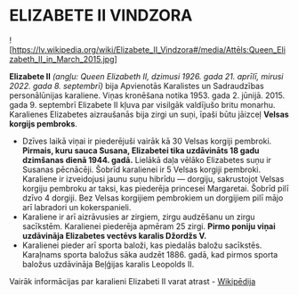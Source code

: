 # ELIZABETE II VINDZORA
![https://lv.wikipedia.org/wiki/Elizabete_II_Vindzora#/media/Attēls:Queen_Elizabeth_II_in_March_2015.jpg]

**Elizabete II** *(angļu: Queen Elizabeth II, dzimusi 1926. gada 21. aprīlī, mirusi 2022. gada 8. septembrī)* bija Apvienotās Karalistes un Sadraudzības personālūnijas karaliene. Viņas kronēšana notika 1953. gada 2. jūnijā. 2015. gada 9. septembrī Elizabete II kļuva par visilgāk valdījušo britu monarhu.
Karalienes Elizabetes aizraušanās bija zirgi un suņi, īpaši būtu jāizceļ **Velsas korgijs pembroks**. 
- Dzīves laikā viņai ir piederējuši vairāk kā 30 Velsas korgiji pembroki. **Pirmais, kuru sauca Susana, Elizabetei tika uzdāvināts 18 gadu dzimšanas dienā 1944. gadā.** Lielākā daļa vēlāko Elizabetes suņu ir Susanas pēcnācēji. Šobrīd karalienei ir 5 Velsas korgiji pembroki. Karaliene ir izveidojusi jaunu suņu hibrīdu — dorgiju, sakrustojot Velsas korgiju pembroku ar taksi, kas piederēja princesei Margaretai. Šobrīd pilī dzīvo 4 dorgiji. Bez Velsas korgijiem pembrokiem un dorgijiem pilī mājo arī labradori un kokerspanieli. 
- Karaliene ir arī aizrāvusies ar zirgiem, zirgu audzēšanu un zirgu sacīkstēm. Karalienei piederēja apmēram 25 zirgi. **Pirmo poniju viņai uzdāvināja Elizabetes vectēvs karalis Džordžs V.** 
- Karalienei pieder arī sporta baloži, kas piedalās baložu sacīkstēs. Karaļnams sporta baložus sāka audzēt 1886. gadā, kad pirmos sporta baložus uzdāvināja Beļģijas karalis Leopolds II.

Vairāk informācijas par karalieni Elizabeti II varat atrast - [Wikipēdija](https://lv.wikipedia.org/wiki/Elizabete_II_Vindzora)